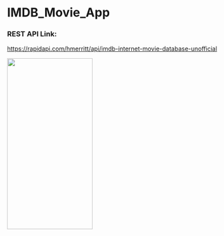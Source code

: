 # IMDB_Movie_App

### REST API Link:
https://rapidapi.com/hmerritt/api/imdb-internet-movie-database-unofficial



<img src="https://user-images.githubusercontent.com/91980956/150684537-486e8cce-9f00-4a1d-a695-2e4d2b26aad3.jpg" width="200" height="400" />
